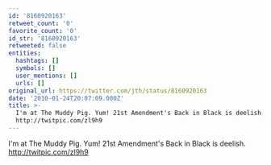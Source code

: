 ```yaml
---
id: '8160920163'
retweet_count: '0'
favorite_count: '0'
id_str: '8160920163'
retweeted: false
entities:
  hashtags: []
  symbols: []
  user_mentions: []
  urls: []
original_url: https://twitter.com/jth/status/8160920163
date: '2010-01-24T20:07:09.000Z'
title: >-
  I'm at The Muddy Pig. Yum! 21st Amendment's Back in Black is deelish.
  http://twitpic.com/zl9h9
---
```


I'm at The Muddy Pig. Yum! 21st Amendment's Back in Black is deelish. http://twitpic.com/zl9h9